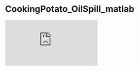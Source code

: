 # CookingPotato_OilSpill_matlab

![Image of Yaktocat](https://github.com/adamfarnsworth/CookingPotato_OilSpill_matlab/blob/master/FinalLatex/FinalLatex.pdf)
